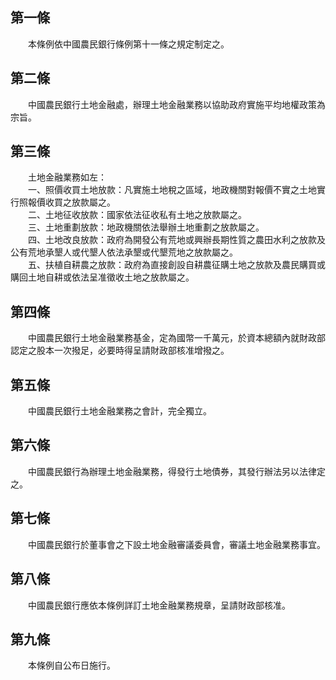 第一條 
-------
　　本條例依中國農民銀行條例第十一條之規定制定之。  


第二條 
-------
　　中國農民銀行土地金融處，辦理土地金融業務以協助政府實施平均地權政策為宗旨。  


第三條 
-------
　　土地金融業務如左：  
　　一、照價收買土地放款：凡實施土地稅之區域，地政機關對報價不實之土地實行照報價收買之放款屬之。  
　　二、土地征收放款：國家依法征收私有土地之放款屬之。  
　　三、土地重劃放款：地政機關依法舉辦土地重劃之放款屬之。  
　　四、土地改良放款：政府為開發公有荒地或興辦長期性質之農田水利之放款及公有荒地承墾人或代墾人依法承墾或代墾荒地之放款屬之。  
　　五、扶植自耕農之放款：政府為直接創設自耕農征購土地之放款及農民購買或購回土地自耕或依法呈准徵收土地之放款屬之。  


第四條 
-------
　　中國農民銀行土地金融業務基金，定為國幣一千萬元，於資本總額內就財政部認定之股本一次撥足，必要時得呈請財政部核准增撥之。  


第五條 
-------
　　中國農民銀行土地金融業務之會計，完全獨立。  


第六條 
-------
　　中國農民銀行為辦理土地金融業務，得發行土地債券，其發行辦法另以法律定之。  


第七條 
-------
　　中國農民銀行於董事會之下設土地金融審議委員會，審議土地金融業務事宜。  


第八條 
-------
　　中國農民銀行應依本條例詳訂土地金融業務規章，呈請財政部核准。  


第九條 
-------
　　本條例自公布日施行。